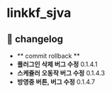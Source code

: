 # linkkf_sjva

## 🚀 changelog
- ** commit rollback **
- **플러그인 삭제 버그 수정** 0.1.4.1
- **스케쥴러 오동작 버그 수정** 0.1.4.3 
- **방영중 버튼, 버그 수정** 0.1.4.7 

